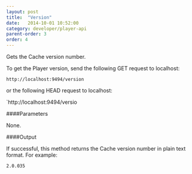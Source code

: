 ```yaml
---
layout: post
title:  "Version"
date:   2014-10-01 10:52:00
category: developer/player-api
parent-order: 3
order: 4
---
```


Gets the Cache version number.

To get the Player version, send the following GET request to localhost:

`http://localhost:9494/version`

or the following HEAD request to localhost:

`http://localhost:9494/versio

####Parameters

None.

####Output

If successful, this method returns the Cache version number in plain text format. For example:

```
2.0.035
```